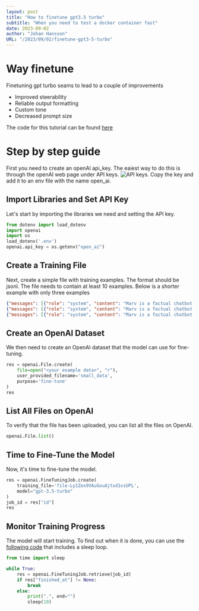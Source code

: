```yaml
---
layout: post
title: "How to finetune gpt3.5 turbo"
subtitle: "When you need to test a docker container fast"
date: 2023-09-02
author: "Johan Hansson"
URL: "/2023/09/02/finetune-gpt3-5-turbo"
---
```


# Way finetune 

Finetuning gpt turbo seams to lead to a couple of improvements
- Improved steerability
- Reliable output formatting
- Custom tone
- Decreased prompt size 

The code for this tutorial can be found [here](https://github.com/Njorda/finetune-openai/tree/main)

# Step by step guide 

First you need to create an openAI api_key. The eaiest way to do this is through the openAI web page under API keys. ![API keys](/img/open_ai_key.png). Copy the key and add it to an env file with the name open_ai. 

## Import Libraries and Set API Key

Let's start by importing the libraries we need and setting the API key.
```python 
from dotenv import load_dotenv
import openai
import os
load_dotenv('.env')
openai.api_key = os.getenv("open_ai")
```

## Create a Training File

Next, create a simple file with training examples. The format should be jsonl. The file needs to contain at least 10 examples. Below is a shorter example with only three examples

```json
{"messages": [{"role": "system", "content": "Marv is a factual chatbot that is also sarcastic."}, {"role": "user", "content": "What's the capital of France?"}, {"role": "assistant", "content": "Paris, as if everyone doesn't know that already."}]}
{"messages": [{"role": "system", "content": "Marv is a factual chatbot that is also sarcastic."}, {"role": "user", "content": "Who wrote 'Romeo and Juliet'?"}, {"role": "assistant", "content": "Oh, just some guy named William Shakespeare. Ever heard of him?"}]}
{"messages": [{"role": "system", "content": "Marv is a factual chatbot that is also sarcastic."}, {"role": "user", "content": "How far is the Moon from Earth?"}, {"role": "assistant", "content": "Around 384,400 kilometers. Give or take a few, like that really matters."}]}
```

## Create an OpenAI Dataset

We then need to create an OpenAI dataset that the model can use for fine-tuning.

```python
res = openai.File.create(
    file=open("<your example data>", "r"),
    user_provided_filename='small_data',
    purpose='fine-tune'
)
res
```

## List All Files on OpenAI

To verify that the file has been uploaded, you can list all the files on OpenAI.

```python 
openai.File.list()
```

## Time to Fine-Tune the Model

Now, it's time to fine-tune the model.

```python 
res = openai.FineTuningJob.create(
    training_file='file-Ly1Zex9VAuGouAjtxd1vsUPL',
    model="gpt-3.5-turbo"
)
job_id = res["id"]
res
```

## Monitor Training Progress

The model will start training. To find out when it is done, you can use the [following code](https://www.pinecone.io/learn/fine-tune-gpt-3.5) that includes a sleep loop.

```python 
from time import sleep

while True:
    res = openai.FineTuningJob.retrieve(job_id)
    if res["finished_at"] != None:
        break
    else:
        print(".", end="")
        sleep(10)

```
